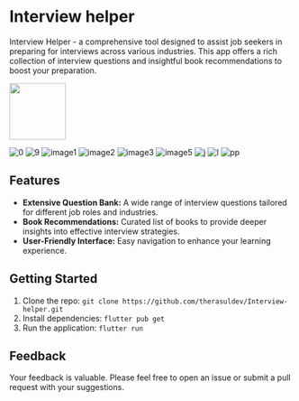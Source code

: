 
# Interview helper

Interview Helper - a comprehensive tool designed to assist job seekers in preparing for interviews across various industries. This app offers a rich collection of interview questions and insightful book recommendations to boost your preparation.

<img src="https://github.com/therasuldev/Interview-helper/assets/74558294/2cb1a4d5-89f8-433b-b3a9-d2a054b5463a" width="100" height="100">

![0](https://github.com/therasuldev/Interview-helper/assets/74558294/2cb1a4d5-89f8-433b-b3a9-d2a054b5463a)
![9](https://github.com/therasuldev/Interview-helper/assets/74558294/1ebc81dd-c8a2-4ce2-976d-8bb565a70fd9)
![image1](https://github.com/therasuldev/Interview-helper/assets/74558294/ce94c9da-77e7-4e01-95f4-b56841a2872d)
![image2](https://github.com/therasuldev/Interview-helper/assets/74558294/23f605c3-3344-4f08-a876-0257810fbda6)
![image3](https://github.com/therasuldev/Interview-helper/assets/74558294/ff667cac-c904-4eeb-a932-afbad08fdad7)
![image5](https://github.com/therasuldev/Interview-helper/assets/74558294/9dcdab34-351c-438a-90a9-36ffaf5fddc5)
![j](https://github.com/therasuldev/Interview-helper/assets/74558294/e8aa4f91-b174-4efb-8c4c-4ca21a8e224d)
![l](https://github.com/therasuldev/Interview-helper/assets/74558294/37dd34aa-7479-4899-939d-4143a610b327)
![pp](https://github.com/therasuldev/Interview-helper/assets/74558294/57c3c09d-cebc-492f-b847-747f52b5baf9)


## Features

- **Extensive Question Bank:** A wide range of interview questions tailored for different job roles and industries.
- **Book Recommendations:** Curated list of books to provide deeper insights into effective interview strategies.
- **User-Friendly Interface:** Easy navigation to enhance your learning experience.

## Getting Started

1. Clone the repo: `git clone https://github.com/therasuldev/Interview-helper.git`
2. Install dependencies: `flutter pub get`
3. Run the application: `flutter run`

## Feedback

Your feedback is valuable. Please feel free to open an issue or submit a pull request with your suggestions.
